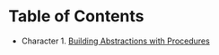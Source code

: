 Table of Contents
=================

-   Character 1. [Building Abstractions with Procedures](./character1.ipynb)